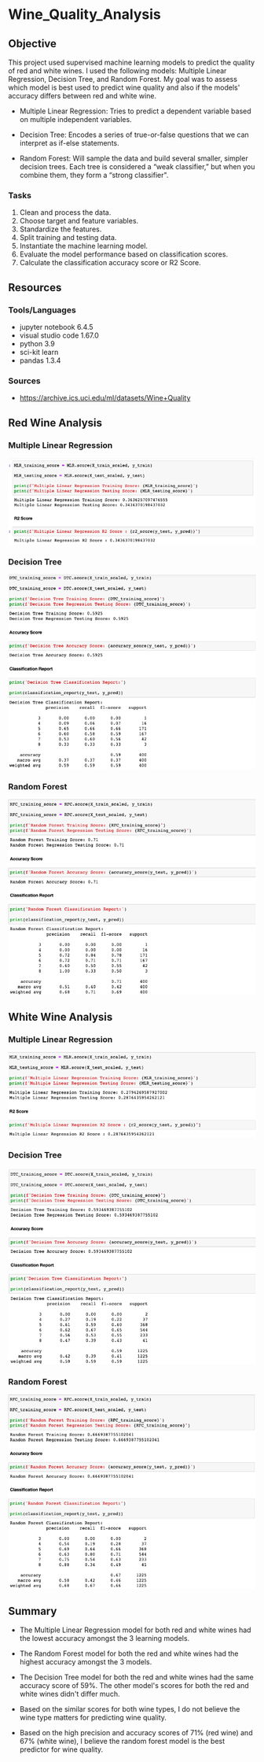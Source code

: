 # Wine_Quality_Analysis

## Objective

This project used supervised machine learning models to predict the quality of red and white wines.  I used the following models: Multiple Linear Regression, Decision Tree, and Random Forest.  My goal was to assess which model is best used to predict wine quality and also if the models' accuracy differs between red and white wine.

- Multiple Linear Regression: Tries to predict a dependent variable based on multiple independent variables.

- Decision Tree: Encodes a series of true-or-false questions that we can interpret as if-else statements.  

- Random Forest: Will sample the data and build several smaller, simpler decision trees.  Each tree is considered a “weak classifier,” but when you combine them, they form a “strong classifier".


### Tasks
1. Clean and process the data.
2. Choose target and feature variables.
3. Standardize the features.
4. Split training and testing data.
5. Instantiate the machine learning model.
6. Evaluate the model performance based on classification scores.
7. Calculate the classification accuracy score or R2 Score.

## Resources

### Tools/Languages
- jupyter notebook 6.4.5
- visual studio code 1.67.0
- python 3.9
- sci-kit learn
- pandas 1.3.4

### Sources
- https://archive.ics.uci.edu/ml/datasets/Wine+Quality

## Red Wine Analysis

### Multiple Linear Regression

![Getting Started](images/rw_mlr.png) 

### Decision Tree

![Getting Started](images/rw_dt.png) 

### Random Forest

![Getting Started](images/rw_rf.png) 


## White Wine Analysis

### Multiple Linear Regression

![Getting Started](images/ww_mlr.png) 

### Decision Tree

![Getting Started](images/ww_dt.png) 

### Random Forest

![Getting Started](images/ww_rf.png) 


## Summary
- The Multiple Linear Regression model for both red and white wines had the lowest accuracy amongst the 3 learning models.  

- The Random Forest model for both the red and white wines had the highest accuracy amongst the 3 models.

- The Decision Tree model for both the red and white wines had the same accuracy score of 59%.  The other model's scores for both the red and white wines didn't differ much.

- Based on the similar scores for both wine types, I do not believe the wine type matters for predicting wine quality.

- Based on the high precision and accuracy scores of 71% (red wine) and 67% (white wine), I believe the random forest model is the best predictor for wine quality.
